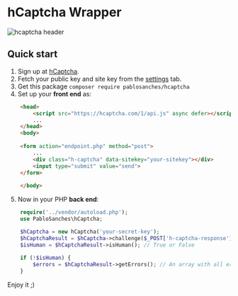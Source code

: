 # hCaptcha Wrapper 

![hcaptcha header](https://assets-global.website-files.com/5c73e7ea3f8bb2a85d2781db/5c76851156b74e53ab8b2a27_hcaptha-logo-white.svg)

## Quick start

1. Sign up at [hCaptcha](https://hCaptcha.com/?r=20737c4f354f).
2. Fetch your public key and site key from the [settings](https://dashboard.hcaptcha.com/settings) tab.
3. Get this package `composer require pablosanches/hcaptcha`
4. Set up your **front end** as:

```html
    <head>
        <script src="https://hcaptcha.com/1/api.js" async defer></script>
        ...
    </head>
    <body>
    
    <form action="endpoint.php" method="post">
        ...
        <div class="h-captcha" data-sitekey="your-sitekey"></div>
        <input type="submit" value="send">
    </form>
    
    </body>
```

5. Now in your PHP **back end**:

```php
    require('../vendor/autoload.php');
    use PabloSanches\hCaptcha;

    $hCaptcha = new hCaptcha('your-secret-key');
    $hCaptchaResult = $hCaptcha->challenge($_POST['h-captcha-response']);
    $isHuman = $hCaptchaResult->isHuman(); // True or False
    
    if (!$isHuman) {
        $errors = $hCaptchaResult->getErrors(); // An array with all errors
    }
```

Enjoy it ;)
